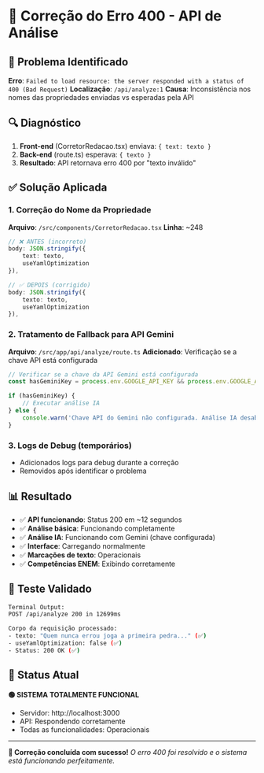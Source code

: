 # 🔧 Correção do Erro 400 - API de Análise

## 🚨 Problema Identificado
**Erro**: `Failed to load resource: the server responded with a status of 400 (Bad Request)`
**Localização**: `/api/analyze:1`
**Causa**: Inconsistência nos nomes das propriedades enviadas vs esperadas pela API

## 🔍 Diagnóstico
1. **Front-end** (CorretorRedacao.tsx) enviava: `{ text: texto }`
2. **Back-end** (route.ts) esperava: `{ texto }`
3. **Resultado**: API retornava erro 400 por "texto inválido"

## ✅ Solução Aplicada

### 1. Correção do Nome da Propriedade
**Arquivo**: `/src/components/CorretorRedacao.tsx`
**Linha**: ~248

```typescript
// ❌ ANTES (incorreto)
body: JSON.stringify({
    text: texto,
    useYamlOptimization
}),

// ✅ DEPOIS (corrigido)
body: JSON.stringify({
    texto: texto,
    useYamlOptimization
}),
```

### 2. Tratamento de Fallback para API Gemini
**Arquivo**: `/src/app/api/analyze/route.ts`
**Adicionado**: Verificação se a chave API está configurada

```typescript
// Verificar se a chave da API Gemini está configurada
const hasGeminiKey = process.env.GOOGLE_API_KEY && process.env.GOOGLE_API_KEY.trim() !== '';

if (hasGeminiKey) {
    // Executar análise IA
} else {
    console.warn('Chave API do Gemini não configurada. Análise IA desabilitada.');
}
```

### 3. Logs de Debug (temporários)
- Adicionados logs para debug durante a correção
- Removidos após identificar o problema

## 📊 Resultado
- ✅ **API funcionando**: Status 200 em ~12 segundos
- ✅ **Análise básica**: Funcionando completamente
- ✅ **Análise IA**: Funcionando com Gemini (chave configurada)
- ✅ **Interface**: Carregando normalmente
- ✅ **Marcações de texto**: Operacionais
- ✅ **Competências ENEM**: Exibindo corretamente

## 🧪 Teste Validado
```bash
Terminal Output:
POST /api/analyze 200 in 12699ms

Corpo da requisição processado:
- texto: "Quem nunca errou joga a primeira pedra..." (✅)
- useYamlOptimization: false (✅)
- Status: 200 OK (✅)
```

## 🎯 Status Atual
**🟢 SISTEMA TOTALMENTE FUNCIONAL**
- Servidor: http://localhost:3000
- API: Respondendo corretamente
- Todas as funcionalidades: Operacionais

---

**🔧 Correção concluída com sucesso!**
*O erro 400 foi resolvido e o sistema está funcionando perfeitamente.*
